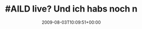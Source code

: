 ---
retweeted: false
source: <a href="http://twitter.com" rel="nofollow">Twitter Web Client</a>
entities:
  hashtags:
  - text: AILD
    indices:
    - '0'
    - '5'
  symbols: []
  user_mentions: []
  urls: []
display_text_range:
- '0'
- '66'
favorite_count: '0'
id_str: '3102030321'
truncated: false
retweet_count: '0'
id: '3102030321'
created_at: Mon Aug 03 10:09:51 +0000 2009
favorited: false
full_text: "#AILD live? Und ich habs noch nicht mitbekommen. http://tr.im/vfN5"
lang: de
tags:
- AILD
- pesos:twitter
date: '2009-08-03T10:09:51+00:00'
src: https://twitter.com/bascht/status/3102030321
original_url: https://twitter.com/bascht/status/3102030321
type: twitter_tweet
text: "#AILD live? Und ich habs noch nicht mitbekommen. http://tr.im/vfN5"
title: "#AILD live? Und ich habs noch n"

---